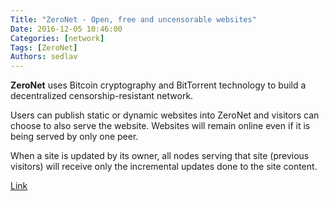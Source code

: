 ```yaml
---
Title: "ZeroNet - Open, free and uncensorable websites"
Date: 2016-12-05 10:46:00
Categories: [network]
Tags: [ZeroNet]
Authors: sedlav
---
```


**ZeroNet** uses Bitcoin cryptography and BitTorrent technology to build a decentralized censorship-resistant network.

Users can publish static or dynamic websites into ZeroNet and visitors can choose to also serve the website. Websites will remain online even if it is being served by only one peer.

When a site is updated by its owner, all nodes serving that site (previous visitors) will receive only the incremental updates done to the site content.

[Link](https://zeronet.io/)
